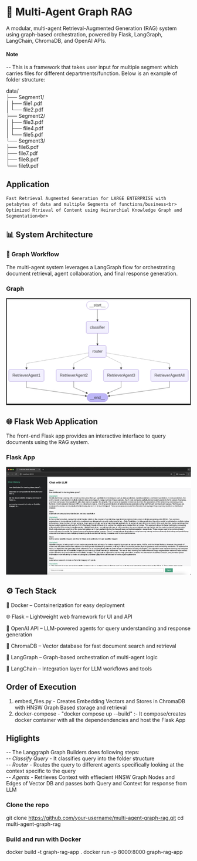 
# 🚀 Multi-Agent Graph RAG
A modular, multi-agent Retrieval-Augmented Generation (RAG) system using graph-based orchestration, powered by Flask, LangGraph, LangChain, ChromaDB, and OpenAI APIs.

#### Note 
-- This is a framework that takes user input for multiple segment which carries files for different departments/function. Below is an example of folder structure: <br>

data/ \
├── Segment1/ \
│ ├── file1.pdf \
│ └── file2.pdf \
├── Segment2/ \
│ ├── file3.pdf \
│ ├── file4.pdf \
│ └── file5.pdf \
└── Segment3/ \
├── file6.pdf \
├── file7.pdf \
├── file8.pdf \
└── file9.pdf<br>

## Application
    Fast Retrieval Augmented Generation for LARGE ENTERPRISE with petabytes of data and multiple Segments of functions/business<br>
    Optimized Rtrieval of Content using Heirarchial Knowledge Graph and Segmentation<br>

## 📊 System Architecture
### 🧠 Graph Workflow
The multi-agent system leverages a LangGraph flow for orchestrating document retrieval, agent collaboration, and final response generation.

### Graph

![alt text](Graph.png)


## 🌐 Flask Web Application
The front-end Flask app provides an interactive interface to query documents using the RAG system.

### Flask App

![alt text](App.png)

## ⚙️ Tech Stack
🐳 Docker – Containerization for easy deployment

🌐 Flask – Lightweight web framework for UI and API

🧠 OpenAI API – LLM-powered agents for query understanding and response generation

🧬 ChromaDB – Vector database for fast document search and retrieval

🔁 LangGraph – Graph-based orchestration of multi-agent logic

🔗 LangChain – Integration layer for LLM workflows and tools


## Order of Execution 
1. embed_files.py -  Creates Embedding Vectors and Stores in ChromaDB with HNSW Graph Based storage and retrieval<br>
2. docker-compose - "docker compose up --build" :- It compose/creates docker container with all the dependendencies and host the Flask App<br>

## Higlights
-- The Langgraph Graph Builders does following steps:<br>
    -- *Classify Query* - It classifies query into the folder structure<br>
    -- *Router* - Routes the query to different agents specifically looking at the context specific to the query<br>
    -- *Agents* - Retrieves Context with effiecient HNSW Graph Nodes and Edges of Vector DB and passes both Query and Context for response from LLM<br>

### Clone the repo
git clone https://github.com/your-username/multi-agent-graph-rag.git
cd multi-agent-graph-rag

### Build and run with Docker
docker build -t graph-rag-app .
docker run -p 8000:8000 graph-rag-app

